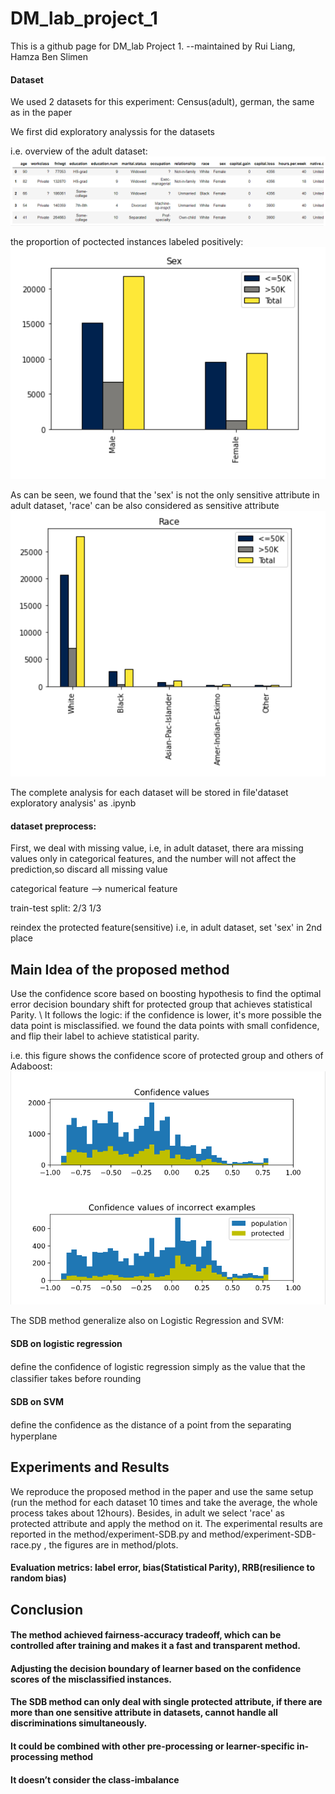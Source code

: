 # DM_lab_project_1
This is  a github page for DM_lab Project 1.
--maintained by Rui Liang, Hamza Ben Slimen

#### Dataset

We used 2 datasets for this experiment: Census(adult), german, the same as in the paper

We first did exploratory analyssis for the datasets 

i.e. overview of the adult dataset:
![Alt text]( https://github.com/rehmliang/DM_lab_project_1/blob/master/dataset%20exploratory%20analysis/figures%20for%20adult/head.png)

the proportion of poctected instances labeled positively: 
![Alt text](https://github.com/rehmliang/DM_lab_project_1/blob/master/dataset%20exploratory%20analysis/figures%20for%20adult/sex.png)

As can be seen, we found that the 'sex' is not the only sensitive attribute in adult dataset, 'race' can be also considered as sensitive attribute
![Alt text](https://github.com/rehmliang/DM_lab_project_1/blob/master/dataset%20exploratory%20analysis/figures%20for%20adult/race.png) 

The complete analysis for each dataset will be stored in file'dataset exploratory analysis' as .ipynb

#### dataset preprocess:
First, we deal with missing value, i.e, in adult dataset, there ara missing values only in categorical features, and the number will not affect the prediction,so discard all missing value  

categorical feature --> numerical feature 

train-test split: 2/3  1/3 

reindex the protected feature(sensitive) i.e, in adult dataset, set 'sex' in 2nd place

## Main Idea of the proposed method
Use the confidence score based on boosting hypothesis to find the optimal error decision boundary shift for protected group that achieves statistical Parity. \\
It follows the logic: if the confidence is lower,  it's more possible the data point is misclassified.
we found the data points with small confidence, and flip their label to achieve statistical parity. 

i.e. this figure shows the confidence score of protected group and others of Adaboost:
![Alt text](https://github.com/rehmliang/DM_lab_project_1/blob/master/method/plots/boost%20adult%20hist.png) 

The SDB method generalize also on Logistic Regression and SVM:

#### SDB on logistic regression
deﬁne the conﬁdence of logistic regression simply as the value that the classiﬁer takes before rounding
#### SDB on SVM
deﬁne the conﬁdence as the distance of a point from the separating hyperplane

## Experiments and Results
We reproduce the proposed method in the paper and use the same setup (run the method for each dataset 10 times and take the average, the whole process takes about 12hours).
Besides, in adult we select 'race' as protected attribute and apply the method on it.
The experimental results are reported in the method/experiment-SDB.py and method/experiment-SDB-race.py , the figures are in  method/plots.
#### Evaluation metrics: label error, bias(Statistical Parity), RRB(resilience to random bias)
## Conclusion
#### The method achieved fairness-accuracy tradeoff, which can be controlled after training and makes it a fast and transparent method. 
#### Adjusting the decision boundary of learner based on the confidence scores of the misclassified instances.

#### The SDB method can only deal with single protected attribute, if there are more than one sensitive attribute in datasets,  cannot handle all discriminations simultaneously.

#### It could be combined with other pre-processing or learner-specific in-processing method

#### It doesn’t consider the class-imbalance



